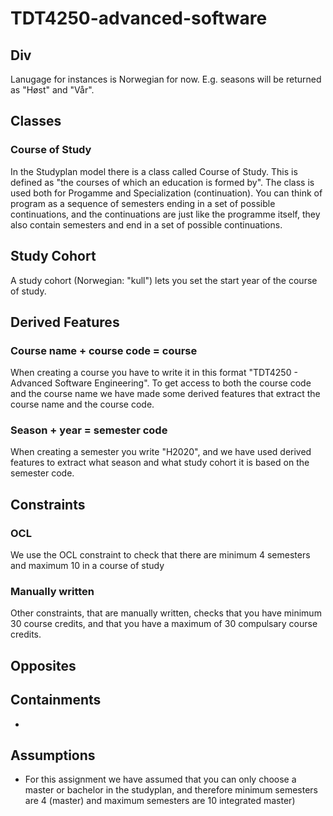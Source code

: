 # TDT4250-advanced-software

## Div
Lanugage for instances is Norwegian for now. E.g. seasons will be returned as "Høst" and "Vår".

## Classes
### Course of Study
In the Studyplan model there is a class called Course of Study. This is defined as "the courses of which an education is formed by". The class is used both for Progamme and Specialization (continuation). You can think of program as a sequence of semesters ending in a set of possible continuations, and the continuations are just like the programme itself, they also contain semesters and end in a set of possible continuations. 

## Study Cohort
A study cohort (Norwegian: "kull") lets you set the start year of the course of study.


## Derived Features
### Course name + course code = course
When creating a course you have to write it in this format "TDT4250 - Advanced Software Engineering". To get access to both the course code and the course name we have made some derived features that extract the course name and the course code.

### Season + year = semester code
When creating a semester you write "H2020", and we have used derived features to extract what season and what study cohort it is based on the semester code.

## Constraints
### OCL
We use the OCL constraint to check that there are minimum 4 semesters and maximum 10 in a course of study 

### Manually written
Other constraints, that are manually written, checks that you have minimum 30 course credits, and that you have a maximum of 30 compulsary course credits. 

## Opposites

## Containments
- 

## Assumptions
- For this assignment we have assumed that you can only choose a master or bachelor in the studyplan, and therefore minimum semesters are 4 (master) and maximum semesters are 10 integrated master)
